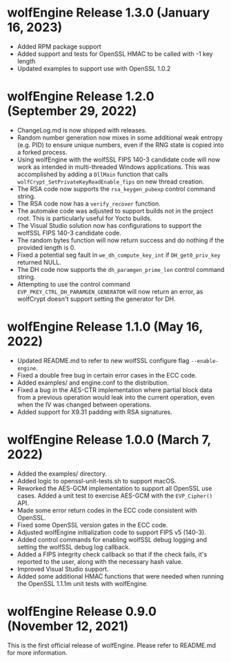 # wolfEngine Release 1.3.0 (January 16, 2023)
* Added RPM package support
* Added support and tests for OpenSSL HMAC to be called with -1 key length
* Updated examples to support use with OpenSSL 1.0.2

# wolfEngine Release 1.2.0 (September 29, 2022)
* ChangeLog.md is now shipped with releases.
* Random number generation now mixes in some additional weak entropy (e.g. PID)
to ensure unique numbers, even if the RNG state is copied into a forked process.
* Using wolfEngine with the wolfSSL FIPS 140-3 candidate code will now work as
intended in multi-threaded Windows applications. This was accomplished by adding
a `DllMain` function that calls `wolfCrypt_SetPrivateKeyReadEnable_fips` on new
thread creation.
* The RSA code now supports the `rsa_keygen_pubexp` control command string.
* The RSA code now has a `verify_recover` function.
* The automake code was adjusted to support builds not in the project root. This
is particularly useful for Yocto builds.
* The Visual Studio solution now has configurations to support the wolfSSL FIPS
140-3 candidate code.
* The random bytes function will now return success and do nothing if the
provided length is 0.
* Fixed a potential seg fault in `we_dh_compute_key_int` if `DH_get0_priv_key`
returned NULL.
* The DH code now supports the `dh_paramgen_prime_len` control command string.
* Attempting to use the control command `EVP_PKEY_CTRL_DH_PARAMGEN_GENERATOR`
will now return an error, as wolfCrypt doesn't support setting the generator for
DH.

# wolfEngine Release 1.1.0 (May 16, 2022)
* Updated README.md to refer to new wolfSSL configure flag `--enable-engine`.
* Fixed a double free bug in certain error cases in the ECC code.
* Added examples/ and engine.conf to the distribution.
* Fixed a bug in the AES-CTR implementation where partial block data from a
previous operation would leak into the current operation, even when the IV was
changed between operations.
* Added support for X9.31 padding with RSA signatures.

# wolfEngine Release 1.0.0 (March 7, 2022)
* Added the examples/ directory.
* Added logic to openssl-unit-tests.sh to support macOS.
* Reworked the AES-GCM implementation to support all OpenSSL use cases. Added a
unit test to exercise AES-GCM with the `EVP_Cipher()` API.
* Made some error return codes in the ECC code consistent with OpenSSL.
* Fixed some OpenSSL version gates in the ECC code.
* Adjusted wolfEngine initialization code to support FIPS v5 (140-3).
* Added control commands for enabling wolfSSL debug logging and setting the
wolfSSL debug log callback.
* Added a FIPS integrity check callback so that if the check fails, it's
reported to the user, along with the necessary hash value.
* Improved Visual Studio support.
* Added some additional HMAC functions that were needed when running the OpenSSL
1.1.1m unit tests with wolfEngine.

# wolfEngine Release 0.9.0 (November 12, 2021)

This is the first official release of wolfEngine. Please refer to README.md for
more information.
